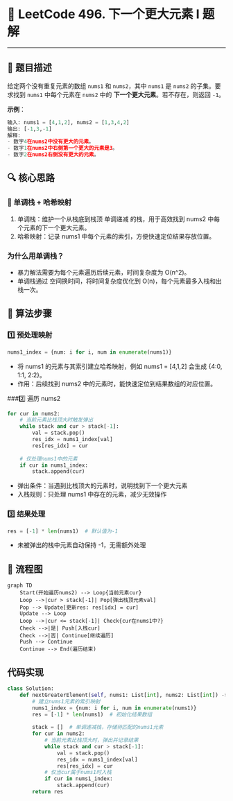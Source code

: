 # 🚀 LeetCode 496. 下一个更大元素 I 题解

---

## 📌 题目描述
给定两个没有重复元素的数组 `nums1` 和 `nums2`，其中 `nums1` 是 `nums2` 的子集。要求找到 `nums1` 中每个元素在 `nums2` 中的 **下一个更大元素**。若不存在，则返回 `-1`。

**示例**：
```python
输入: nums1 = [4,1,2], nums2 = [1,3,4,2]
输出: [-1,3,-1]
解释: 
- 数字4在nums2中没有更大的元素。
- 数字1在nums2中右侧第一个更大的元素是3。
- 数字2在nums2右侧没有更大的元素。
```

## 🔍 核心思路
### 🌟 单调栈 + 哈希映射
1. 单调栈：维护一个从栈底到栈顶 单调递减 的栈，用于高效找到 nums2 中每个元素的下一个更大元素。
2. 哈希映射：记录 nums1 中每个元素的索引，方便快速定位结果存放位置。

### 为什么用单调栈？

- 暴力解法需要为每个元素遍历后续元素，时间复杂度为 O(n^2)。
- 单调栈通过 空间换时间，将时间复杂度优化到 O(n)，每个元素最多入栈和出栈一次。

## 🎯 算法步骤
### 1️⃣ 预处理映射
```python
nums1_index = {num: i for i, num in enumerate(nums1)}
```
- 将 nums1 的元素与其索引建立哈希映射，例如 nums1 = [4,1,2] 会生成 {4:0, 1:1, 2:2}。
- 作用：后续找到 nums2 中的元素时，能快速定位到结果数组的对应位置。

###2️⃣ 遍历 nums2
```python
for cur in nums2:
    # 当前元素比栈顶大时触发弹出
    while stack and cur > stack[-1]:
        val = stack.pop()
        res_idx = nums1_index[val]
        res[res_idx] = cur
    
    # 仅处理nums1中的元素
    if cur in nums1_index:
        stack.append(cur)
```
- 弹出条件：当遇到比栈顶大的元素时，说明找到下一个更大元素
- 入栈规则：只处理 nums1 中存在的元素，减少无效操作

### 3️⃣ 结果处理
```python
res = [-1] * len(nums1)  # 默认值为-1

```
- 未被弹出的栈中元素自动保持 -1，无需额外处理

## 🎨 流程图

```mermaid
graph TD
    Start(开始遍历nums2) --> Loop{当前元素cur}
    Loop -->|cur > stack[-1]| Pop[弹出栈顶元素val]
    Pop --> Update[更新res: res[idx] = cur]
    Update --> Loop
    Loop -->|cur <= stack[-1]| Check{cur在nums1中?}
    Check -->|是| Push[入栈cur]
    Check -->|否| Continue[继续遍历]
    Push --> Continue
    Continue --> End(遍历结束)
```
## 代码实现

```python
class Solution:
    def nextGreaterElement(self, nums1: List[int], nums2: List[int]) -> List[int]:
        # 建立nums1元素的索引映射
        nums1_index = {num: i for i, num in enumerate(nums1)}
        res = [-1] * len(nums1)  # 初始化结果数组
        
        stack = []  # 单调递减栈，存储待匹配的nums1元素
        for cur in nums2:
            # 当前元素比栈顶大时，弹出并记录结果
            while stack and cur > stack[-1]:
                val = stack.pop()
                res_idx = nums1_index[val]
                res[res_idx] = cur
            # 仅当cur属于nums1时入栈
            if cur in nums1_index:
                stack.append(cur)
        return res
```

